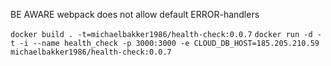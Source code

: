 BE AWARE webpack does not allow default ERROR-handlers

`docker build . -t=michaelbakker1986/health-check:0.0.7`
`docker run -d -t -i --name health_check -p 3000:3000 -e CLOUD_DB_HOST=185.205.210.59 michaelbakker1986/health-check:0.0.7`